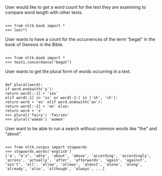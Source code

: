 User would like to get a word count for the text they are examining to compare word length with other texts.

```

>>> from nltk.book import *
>>> len(*)

```

User wants to have a count for the occurrences of the term “begat” in the book of Genesis in the Bible.

```

>>> from nltk.book import *
>>> text1.concordance("begat")

```

User wants to get the plural form of words occurring in a text.

```

def plural(word):
if word.endswith('y'):
return word[:-1] + 'ies'
elif word[-1] in 'sx' or word[-2:] in ['sh', 'ch']:
return word + 'es' elif word.endswith('an'):
return word[:-2] + 'en' else:
return word + 's'
>>> plural('fairy') 'fairies'
>>> plural('woman') 'women'

```

User want to be able to run a search without common words like "the" and "about".

```

>>> from nltk.corpus import stopwords
>>> stopwords.words('english')
['a', "a's", 'able', 'about', 'above', 'according', 'accordingly', 'across', 'actually', 'after', 'afterwards', 'again', 'against', "ain't", 'all', 'allow', 'allows', 'almost', 'alone', 'along', 'already', 'also', 'although', 'always', ...]

```

